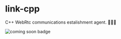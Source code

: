 # link-cpp

C++ WebRtc communications estalishment agent. 📶👨‍🔧

![coming soon badge](https://img.shields.io/badge/status-coming%20soon-brightgreen.svg)
